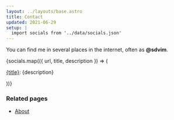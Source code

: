 ```yaml
---
layout: ../layouts/base.astro
title: Contact
updated: 2021-06-29
setup: |
  import socials from '../data/socials.json'
---
```

You can find me in several places in the internet, often as **@sdvim**.

{socials.map(({ url, title, description }) => (
  <p>
    <a href={url}>{title}</a>: {description}
  </p>
))}

### Related pages
- [About](/about)
